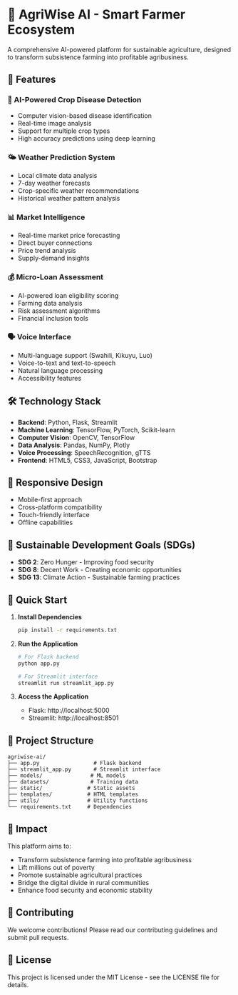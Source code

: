 # 🌾 AgriWise AI - Smart Farmer Ecosystem

A comprehensive AI-powered platform for sustainable agriculture, designed to transform subsistence farming into profitable agribusiness.

## 🚀 Features

### 🤖 AI-Powered Crop Disease Detection
- Computer vision-based disease identification
- Real-time image analysis
- Support for multiple crop types
- High accuracy predictions using deep learning

### 🌤️ Weather Prediction System
- Local climate data analysis
- 7-day weather forecasts
- Crop-specific weather recommendations
- Historical weather pattern analysis

### 📊 Market Intelligence
- Real-time market price forecasting
- Direct buyer connections
- Price trend analysis
- Supply-demand insights

### 💰 Micro-Loan Assessment
- AI-powered loan eligibility scoring
- Farming data analysis
- Risk assessment algorithms
- Financial inclusion tools

### 🗣️ Voice Interface
- Multi-language support (Swahili, Kikuyu, Luo)
- Voice-to-text and text-to-speech
- Natural language processing
- Accessibility features

## 🛠️ Technology Stack

- **Backend**: Python, Flask, Streamlit
- **Machine Learning**: TensorFlow, PyTorch, Scikit-learn
- **Computer Vision**: OpenCV, TensorFlow
- **Data Analysis**: Pandas, NumPy, Plotly
- **Voice Processing**: SpeechRecognition, gTTS
- **Frontend**: HTML5, CSS3, JavaScript, Bootstrap

## 📱 Responsive Design

- Mobile-first approach
- Cross-platform compatibility
- Touch-friendly interface
- Offline capabilities

## 🎯 Sustainable Development Goals (SDGs)

- **SDG 2**: Zero Hunger - Improving food security
- **SDG 8**: Decent Work - Creating economic opportunities
- **SDG 13**: Climate Action - Sustainable farming practices

## 🚀 Quick Start

1. **Install Dependencies**
   ```bash
   pip install -r requirements.txt
   ```

2. **Run the Application**
   ```bash
   # For Flask backend
   python app.py
   
   # For Streamlit interface
   streamlit run streamlit_app.py
   ```

3. **Access the Application**
   - Flask: http://localhost:5000
   - Streamlit: http://localhost:8501

## 📁 Project Structure

```
agriwise-ai/
├── app.py                 # Flask backend
├── streamlit_app.py       # Streamlit interface
├── models/               # ML models
├── datasets/             # Training data
├── static/              # Static assets
├── templates/           # HTML templates
├── utils/               # Utility functions
└── requirements.txt     # Dependencies
```

## 🌟 Impact

This platform aims to:
- Transform subsistence farming into profitable agribusiness
- Lift millions out of poverty
- Promote sustainable agricultural practices
- Bridge the digital divide in rural communities
- Enhance food security and economic stability

## 🤝 Contributing

We welcome contributions! Please read our contributing guidelines and submit pull requests.

## 📄 License

This project is licensed under the MIT License - see the LICENSE file for details. 
